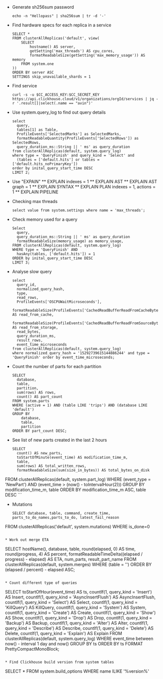 * Generate sh256sum password
  ```
  echo -n "Hellopass" | sha256sum | tr -d '-'
  ```

* Find hardware specs for each replica in a service
  ```
  SELECT *
  FROM clusterAllReplicas('default', view(
      SELECT
          hostname() AS server,
          getSetting('max_threads') AS cpu_cores,
          formatReadableSize(getSetting('max_memory_usage')) AS memory
      FROM system.one
  ))
  ORDER BY server ASC
  SETTINGS skip_unavailable_shards = 1
  ```

* Find service 
  ```
  curl -s -u $CC_ACCESS_KEY:$CC_SECRET_KEY https://api.clickhouse.cloud/v1/organizations/orgId/services | jq -r '.result[]|select(.name == "avin")'
  ```
* Use system.query_log to find out query details
  ```
  select 
    query,
    tables[1] as Table,
    ProfileEvents['SelectedMarks'] as SelectedMarks,
    formatReadableQuantity(ProfileEvents['SelectedRows']) as SelectedRows,
    query_duration_ms::String || ' ms' as query_duration
  from clusterAllReplicas(default, system.query_log)
  where type = 'QueryFinish' and query_kind = 'Select' and
    (tables = ['default.hits'] or tables = ['default.hits_noPrimaryKey'])
  order by inital_query_start_time DESC
  LIMIT 2;
  ```

* Use "EXPAIN" 
  ** EXPLAIN indexes = 1
  ** EXPLAIN AST 
  ** EXPLAIN AST graph = 1
  ** EXPLAIN SYNTAX
  ** EXPLAIN PLAN indexes = 1, actions = 1
  ** EXPLAIN PIPELINE

* Checking max threads 
  ```
  select value from system.settings where name = 'max_threads';
  ```

* Check memory used for a query
  ```
  Select 
    query,
    query_duration_ms::String || ' ms' as query_duration
    formatReadableSize(memory_usage) as memory_usage,
  FROM clusterAllReplicas(default, system.query_log)
  WHERE type = 'QueryFinish' AND
    hasAny(tables, ['default.hits']) = 1
  ORDER by inital_query_start_time DESC
  LIMIT 3;
  ```
* Analyse slow query
  ```
  select 
    query_id, 
    normalized_query_hash, 
    type, 
    read_rows, 
    ProfileEvents['OSCPUWaitMicroseconds'], 
    formatReadableSize(ProfileEvents['CachedReadBufferReadFromCacheBytes']) AS read_from_cache,
    formatReadableSize(ProfileEvents['CachedReadBufferReadFromSourceBytes']) AS read_from_storage, 
    read_bytes, 
    query_duration_ms, 
    result_rows, 
    event_time_microseconds 
  from clusterAllReplicas(default, system.query_log) 
  where normalized_query_hash = '15292739615144886244' and type = 'QueryFinish' order by event_time_microseconds;
  ```
* Count the number of parts for each partition
  ```
  SELECT
    database,
    table,
    partition,
    sum(rows) AS rows,
    count() AS part_count
  FROM system.parts
  WHERE (active = 1) AND (table LIKE 'trips') AND (database LIKE 'default')
  GROUP BY
      database,
      table,
      partition
  ORDER BY part_count DESC;
  ```
* See list of new parts created in the last 2 hours
  ```
  SELECT
    count() AS new_parts,
    toStartOfMinute(event_time) AS modification_time_m,
    table,
    sum(rows) AS total_written_rows,
    formatReadableSize(sum(size_in_bytes)) AS total_bytes_on_disk
FROM clusterAllReplicas(default, system.part_log)
WHERE (event_type = 'NewPart') AND (event_time > (now() - toIntervalHour(2)))
GROUP BY
    modification_time_m,
    table
ORDER BY
    modification_time_m ASC,
    table DESC
    ```

* Mutations
  ```
  SELECT database, table, command, create_time, parts_to_do_names,parts_to_do, latest_fail_reason
 FROM clusterAllReplicas('default', system.mutations) WHERE is_done=0
 ```

* Work out merge ETA
  ```
  SELECT
    hostName(),
    database,
    table,
    round(elapsed, 0) AS time,
    round(progress, 4) AS percent,
    formatReadableTimeDelta((elapsed / progress) - elapsed) AS ETA,
    num_parts,
    result_part_name
  FROM clusterAllReplicas(default, system.merges) WHERE (table = '') 
  ORDER BY (elapsed / percent) - elapsed ASC;
  ```

* Count different type of queries 
  ```
  SELECT
    toStartOfHour(event_time) AS ts,
    countIf(1, query_kind = 'Insert') AS Insert,
    countIf(1, query_kind = 'AsyncInsertFlush') AS AsyncInsertFlush,
    countIf(1, query_kind = 'Select') AS Select,
    countIf(1, query_kind = 'KillQuery') AS KillQuery,
    countIf(1, query_kind = 'System') AS System,
    countIf(1, query_kind = 'Create') AS Create,
    countIf(1, query_kind = 'Show') AS Show,
    countIf(1, query_kind = 'Drop') AS Drop,
    countIf(1, query_kind = 'Backup') AS Backup,
    countIf(1, query_kind = 'Alter') AS Alter,
    countIf(1, query_kind = 'Describe') AS Describe,
    countIf(1, query_kind = 'Delete') AS Delete,
    countIf(1, query_kind = 'Explain') AS Explain
  FROM clusterAllReplicas(default, system.query_log)
  WHERE event_time between now() - interval 1 day and now()
  GROUP BY ts
  ORDER BY ts
  FORMAT PrettyCompactMonoBlock;
  ```

* Find Clickhouse build version from system tables
  ```
  SELECT *
  FROM system.build_options
  WHERE name ILIKE '%version%'
  ```

